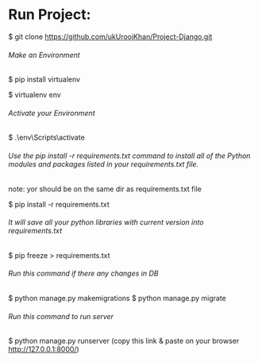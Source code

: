# Run Project:

$ git clone https://github.com/ukUroojKhan/Project-Django.git

###### Make an Environment
$ pip install virtualenv

$ virtualenv env

###### Activate your Environment
$ .\env\Scripts\activate

###### Use the pip install -r requirements.txt command to install all of the Python modules and packages listed in your requirements.txt file.

note: yor should be on the same dir as requirements.txt file 

$ pip install -r requirements.txt

###### It will save all your python libraries with current version into requirements.txt
$ pip freeze > requirements.txt

###### Run this command if there any changes in DB
$ python manage.py makemigrations
$ python manage.py migrate

###### Run this command to run server
$ python manage.py runserver (copy this link & paste on your browser http://127.0.0.1:8000/)
